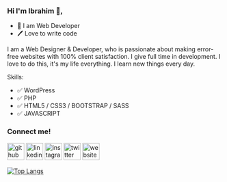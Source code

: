 ### Hi I'm Ibrahim 👋,

 <ul>
   <li>👑 I am Web Developer</li>
   <li>🖊️ Love to write code</li>
 </ul>

<p>I am a Web Designer & Developer, who is passionate about making error-free websites with 100% client satisfaction. I give full time in development. I love to do this, it's my life everything. I learn new things every day.</p>

Skills:
<ul>
  <li>✅ WordPress</li>
  <li>✅ PHP</li>
  <li>✅ HTML5 / CSS3 / BOOTSTRAP / SASS</li>
  <li>✅ JAVASCRIPT</li>
</ul>

<h3>Connect me!</h3>

[<img src='https://cdn.jsdelivr.net/npm/simple-icons@3.0.1/icons/github.svg' alt='github' height='40'>](https://github.com/ibrahimcoder0)  [<img src='https://cdn.jsdelivr.net/npm/simple-icons@3.0.1/icons/linkedin.svg' alt='linkedin' height='40'>](https://www.linkedin.com/in/https://www.linkedin.com/in/ibrahimcoder//)  [<img src='https://cdn.jsdelivr.net/npm/simple-icons@3.0.1/icons/instagram.svg' alt='instagram' height='40'>](https://www.instagram.com/https://www.instagram.com/ibrahim_coder//)  [<img src='https://cdn.jsdelivr.net/npm/simple-icons@3.0.1/icons/twitter.svg' alt='twitter' height='40'>](https://twitter.com/https://twitter.com/ibrahim_coder)  [<img src='https://cdn.jsdelivr.net/npm/simple-icons@3.0.1/icons/icloud.svg' alt='website' height='40'>](http://ibrahimcoder.me/)  




[![Top Langs](https://github-readme-stats.vercel.app/api/top-langs/?username=ibrahimcoder0)](https://github.com/anuraghazra/github-readme-stats)
